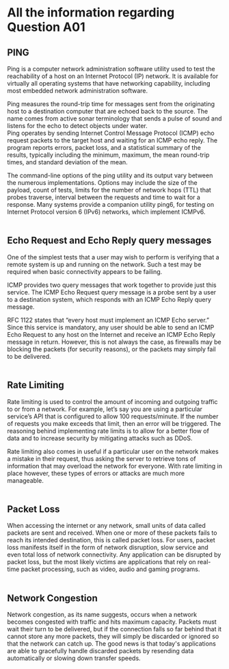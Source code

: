 # All the information regarding Question A01
## PING </br>
Ping is a computer network administration software utility used to test the reachability of a host on an Internet Protocol (IP) network. It is available for virtually all operating systems that have networking capability, including most embedded network administration software.

Ping measures the round-trip time for messages sent from the originating host to a destination computer that are echoed back to the source. The name comes from active sonar terminology that sends a pulse of sound and listens for the echo to detect objects under water.<br>
Ping operates by sending Internet Control Message Protocol (ICMP) echo request packets to the target host and waiting for an ICMP echo reply. The program reports errors, packet loss, and a statistical summary of the results, typically including the minimum, maximum, the mean round-trip times, and standard deviation of the mean.

The command-line options of the ping utility and its output vary between the numerous implementations. Options may include the size of the payload, count of tests, limits for the number of network hops (TTL) that probes traverse, interval between the requests and time to wait for a response. Many systems provide a companion utility ping6, for testing on Internet Protocol version 6 (IPv6) networks, which implement ICMPv6.<br><br>

## Echo Request and Echo Reply query messages<br>
One of the simplest tests that a user may wish to perform is verifying that a remote system is up and running on the network. Such a test may be required when basic connectivity appears to be failing.<br>

ICMP provides two query messages that work together to provide just this service. The ICMP Echo Request query message is a probe sent by a user to a destination system, which responds with an ICMP Echo Reply query message.<br>

RFC 1122 states that “every host must implement an ICMP Echo server.” Since this service is mandatory, any user should be able to send an ICMP Echo Request to any host on the Internet and receive an ICMP Echo Reply message in return. However, this is not always the case, as firewalls may be blocking the packets (for security reasons), or the packets may simply fail to be delivered.<br><br>
## Rate Limiting<br>
Rate limiting is used to control the amount of incoming and outgoing traffic to or from a network. For example, let’s say you are using a particular service’s API that is configured to allow 100 requests/minute. If the number of requests you make exceeds that limit, then an error will be triggered. The reasoning behind implementing rate limits is to allow for a better flow of data and to increase security by mitigating attacks such as DDoS.<br>

Rate limiting also comes in useful if a particular user on the network makes a mistake in their request, thus asking the server to retrieve tons of information that may overload the network for everyone. With rate limiting in place however, these types of errors or attacks are much more manageable.<br><br>
## Packet Loss<br>
When accessing the internet or any network, small units of data called packets are sent and received. When one or more of these packets fails to reach its intended destination, this is called packet loss. For users, packet loss manifests itself in the form of network disruption, slow service and even total loss of network connectivity. Any application can be disrupted by packet loss, but the most likely victims are applications that rely on real-time packet processing, such as video, audio and gaming programs.<br><br>
## Network Congestion<br>
Network congestion, as its name suggests, occurs when a network becomes congested with traffic and hits maximum capacity. Packets must wait their turn to be delivered, but if the connection falls so far behind that it cannot store any more packets, they will simply be discarded or ignored so that the network can catch up. The good news is that today's applications are able to gracefully handle discarded packets by resending data automatically or slowing down transfer speeds.<br><br>
